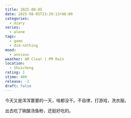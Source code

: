 ```yaml
---
title: 2025-08-05
date: 2025-08-05T23:29:13+08:00
categories:
  - diary
series:
  - alone
tags:
  - game
  - did-nothing
mood:
  - anxious
weather: AM Clear | PM Rain
location:
  - Shuicheng
rating: 1
stime: 400
release: -2
draft: false
---
```

今天又是浑浑噩噩的一天，啥都没干。不自律，打游戏，洗衣服。

出去吃了碗酸汤鱼粉，还挺好吃的。